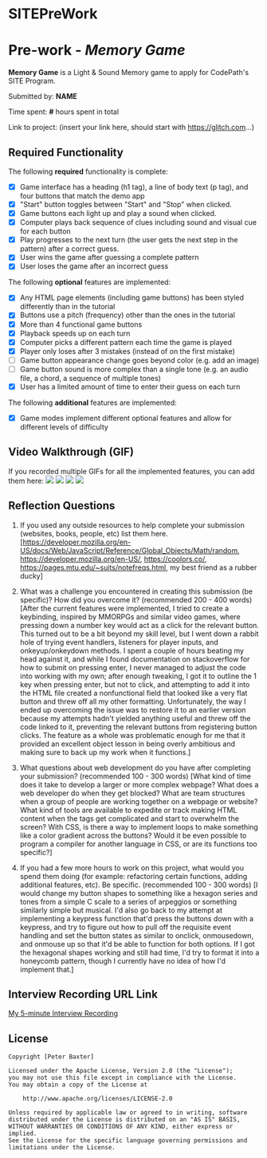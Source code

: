 # SITEPreWork
# Pre-work - *Memory Game*

**Memory Game** is a Light & Sound Memory game to apply for CodePath's SITE Program. 

Submitted by: **NAME**

Time spent: **#** hours spent in total

Link to project: (insert your link here, should start with https://glitch.com...)

## Required Functionality

The following **required** functionality is complete:

* [x] Game interface has a heading (h1 tag), a line of body text (p tag), and four buttons that match the demo app
* [x] "Start" button toggles between "Start" and "Stop" when clicked. 
* [x] Game buttons each light up and play a sound when clicked. 
* [x] Computer plays back sequence of clues including sound and visual cue for each button
* [x] Play progresses to the next turn (the user gets the next step in the pattern) after a correct guess. 
* [x] User wins the game after guessing a complete pattern
* [x] User loses the game after an incorrect guess

The following **optional** features are implemented:

* [x] Any HTML page elements (including game buttons) has been styled differently than in the tutorial
* [x] Buttons use a pitch (frequency) other than the ones in the tutorial
* [x] More than 4 functional game buttons
* [x] Playback speeds up on each turn
* [x] Computer picks a different pattern each time the game is played
* [x] Player only loses after 3 mistakes (instead of on the first mistake)
* [ ] Game button appearance change goes beyond color (e.g. add an image)
* [ ] Game button sound is more complex than a single tone (e.g. an audio file, a chord, a sequence of multiple tones)
* [x] User has a limited amount of time to enter their guess on each turn

The following **additional** features are implemented:

- [x] Game modes implement different optional features and allow for different levels of difficulty

## Video Walkthrough (GIF)

If you recorded multiple GIFs for all the implemented features, you can add them here:
![](gif1-link-here)
![](gif2-link-here)
![](gif3-link-here)
![](gif4-link-here)

## Reflection Questions
1. If you used any outside resources to help complete your submission (websites, books, people, etc) list them here. 
[https://developer.mozilla.org/en-US/docs/Web/JavaScript/Reference/Global_Objects/Math/random, https://developer.mozilla.org/en-US/, https://coolors.co/, https://pages.mtu.edu/~suits/notefreqs.html, my best friend as a rubber ducky]

2. What was a challenge you encountered in creating this submission (be specific)? How did you overcome it? (recommended 200 - 400 words) 
[After the current features were implemented, I tried to create a keybinding, inspired by MMORPGs and similar video games, where pressing down a number key would act as a click for the relevant button. This turned out to be a bit beyond my skill level, but I went down a rabbit hole of trying event handlers, listeners for player inputs, and onkeyup/onkeydown methods. I spent a couple of hours beating my head against it, and while I found documentation on stackoverflow for how to submit on pressing enter, I never managed to adjust the code into working with my own; after enough tweaking, I got it to outline the 1 key when pressing enter, but not to click, and attempting to add it into the HTML file created a nonfunctional field that looked like a very flat button and threw off all my other formatting. Unfortunately, the way I ended up overcoming the issue was to restore it to an earlier version because my attempts hadn't yielded anything useful and threw off the code linked to it, preventing the relevant buttons from registering button clicks. The feature as a whole was problematic enough for me that it provided an excellent object lesson in being overly ambitious and making sure to back up my work when it functions.]

3. What questions about web development do you have after completing your submission? (recommended 100 - 300 words) 
[What kind of time does it take to develop a larger or more complex webpage? What does a web developer do when they get blocked? What are team structures when a group of people are working together on a webpage or website? What kind of tools are available to expedite or track making HTML content when the tags get complicated and start to overwhelm the screen? With CSS, is there a way to implement loops to make something like a color gradient across the buttons? Would it be even possible to program a compiler for another language in CSS, or are its functions too specific?]

4. If you had a few more hours to work on this project, what would you spend them doing (for example: refactoring certain functions, adding additional features, etc). Be specific. (recommended 100 - 300 words) 
[I would change my button shapes to something like a hexagon series and tones from a simple C scale to a series of arpeggios or something similarly simple but musical. I'd also go back to my attempt at implementing a keypress function that'd press the buttons down with a keypress, and try to figure out how to pull off the requisite event handling and set the button states as similar to onclick, onmousedown, and onmouse up so that it'd be able to function for both options. If I got the hexagonal shapes working and still had time, I'd try to format it into a honeycomb pattern, though I currently have no idea of how I'd implement that.]



## Interview Recording URL Link

[My 5-minute Interview Recording](your-link-here)


## License

    Copyright [Peter Baxter]

    Licensed under the Apache License, Version 2.0 (the "License");
    you may not use this file except in compliance with the License.
    You may obtain a copy of the License at

        http://www.apache.org/licenses/LICENSE-2.0

    Unless required by applicable law or agreed to in writing, software
    distributed under the License is distributed on an "AS IS" BASIS,
    WITHOUT WARRANTIES OR CONDITIONS OF ANY KIND, either express or implied.
    See the License for the specific language governing permissions and
    limitations under the License.

